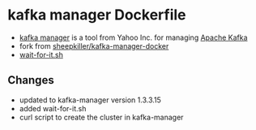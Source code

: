 # kafka manager Dockerfile

- [kafka manager](https://github.com/yahoo/kafka-manager) is a tool from Yahoo Inc. for managing [Apache Kafka](http://kafka.apache.org)
- fork from [sheepkiller/kafka-manager-docker](https://github.com/sheepkiller/kafka-manager-docker)
- [wait-for-it.sh](https://github.com/vishnubob/wait-for-it/blob/master/wait-for-it.sh)

## Changes

- updated to kafka-manager version 1.3.3.15
- added wait-for-it.sh
- curl script to create the cluster in kafka-manager
